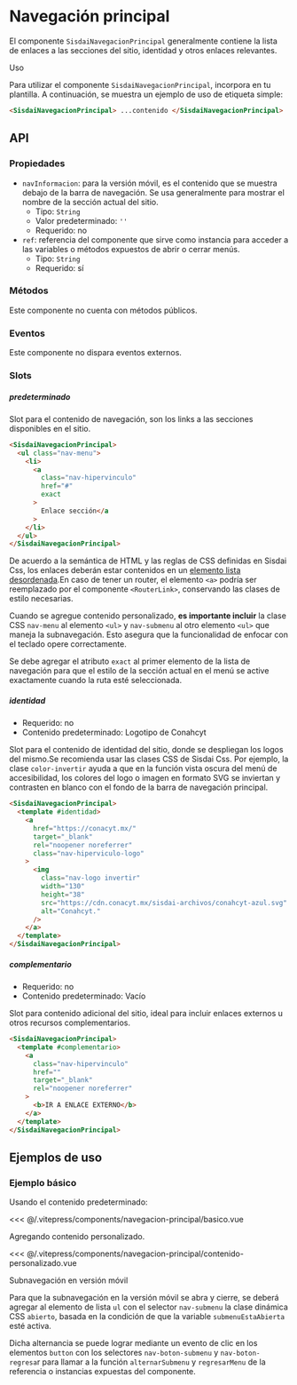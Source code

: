 <script setup>
import EjemploBasico from "../../.vitepress/components/navegacion-principal/basico.vue";
import EjemploContenidoPersonalizado from "../../.vitepress/components/navegacion-principal/contenido-personalizado.vue";
</script>

# Navegación principal

El componente `SisdaiNavegacionPrincipal` generalmente contiene la lista de enlaces a las secciones del sitio, identidad y otros enlaces relevantes.

Uso

Para utilizar el componente `SisdaiNavegacionPrincipal`, incorpora en tu plantilla. A continuación, se muestra un ejemplo de uso de etiqueta simple:

```html
<SisdaiNavegacionPrincipal> ...contenido </SisdaiNavegacionPrincipal>
```

<section id="api">

## API

### Propiedades

- `navInformacion`: para la versión móvil, es el contenido que se muestra debajo de la barra de navegación. Se usa generalmente para mostrar el nombre de la sección actual del sitio.
  - Tipo: `String`
  - Valor predeterminado: `''`
  - Requerido: no
- `ref`: referencia del componente que sirve como instancia para acceder a las variables o métodos expuestos de abrir o cerrar menús.
  - Tipo: `String`
  - Requerido: sí

### Métodos

Este componente no cuenta con métodos públicos.

### Eventos

Este componente no dispara eventos externos.

### Slots

##### predeterminado

Slot para el contenido de navegación, son los links a las secciones disponibles en el sitio.

```html
<SisdaiNavegacionPrincipal>
  <ul class="nav-menu">
    <li>
      <a
        class="nav-hipervinculo"
        href="#"
        exact
      >
        Enlace sección</a
      >
    </li>
  </ul>
</SisdaiNavegacionPrincipal>
```

De acuerdo a la semántica de HTML y las reglas de CSS definidas en Sisdai Css, los enlaces deberán estar contenidos en un [elemento lista desordenada](https://developer.mozilla.org/en-US/docs/Web/HTML/Element/ul).En caso de tener un router, el elemento `<a>` podría ser reemplazado por el componente `<RouterLink>`, conservando las clases de estilo necesarias.

Cuando se agregue contenido personalizado, **es importante incluir** la clase CSS `nav-menu` al elemento `<ul>` y `nav-submenu` al otro elemento `<ul>` que maneja la subnavegación. Esto asegura que la funcionalidad de enfocar con el teclado opere correctamente.

Se debe agregar el atributo `exact` al primer elemento de la lista de navegación para que el estilo de la sección actual en el menú se active exactamente cuando la ruta esté seleccionada.

##### identidad

- Requerido: no
- Contenido predeterminado: Logotipo de Conahcyt

Slot para el contenido de identidad del sitio, donde se despliegan los logos del mismo.Se recomienda usar las clases CSS de Sisdai Css. Por ejemplo, la clase `color-invertir` ayuda a que en la función vista oscura del menú de accesibilidad, los colores del logo o imagen en formato SVG se inviertan y contrasten en blanco con el fondo de la barra de navegación principal.

```html
<SisdaiNavegacionPrincipal>
  <template #identidad>
    <a
      href="https://conacyt.mx/"
      target="_blank"
      rel="noopener noreferrer"
      class="nav-hiperviculo-logo"
    >
      <img
        class="nav-logo invertir"
        width="130"
        height="38"
        src="https://cdn.conacyt.mx/sisdai-archivos/conahcyt-azul.svg"
        alt="Conahcyt."
      />
    </a>
  </template>
</SisdaiNavegacionPrincipal>
```

##### complementario

- Requerido: no
- Contenido predeterminado: Vacío

Slot para contenido adicional del sitio, ideal para incluir enlaces externos u otros recursos complementarios.

```html
<SisdaiNavegacionPrincipal>
  <template #complementario>
    <a
      class="nav-hipervinculo"
      href=""
      target="_blank"
      rel="noopener noreferrer"
    >
      <b>IR A ENLACE EXTERNO</b>
    </a>
  </template>
</SisdaiNavegacionPrincipal>
```

</section>

<section id="ejemplos">

## Ejemplos de uso

### Ejemplo básico

Usando el contenido predeterminado:

<!-- <utils-ejemplo-doc ruta="navegacion-principal/basico.vue"/> -->
<EjemploBasico />
<<< @/.vitepress/components/navegacion-principal/basico.vue

Agregando contenido personalizado.

<!-- <utils-ejemplo-doc ruta="navegacion-principal/contenido-personalizado.vue"/> -->
<EjemploContenidoPersonalizado />
<<< @/.vitepress/components/navegacion-principal/contenido-personalizado.vue

Subnavegación en versión móvil

Para que la subnavegación en la versión móvil se abra y cierre, se deberá agregar al elemento de lista `ul` con el selector `nav-submenu` la clase dinámica CSS `abierto`, basada en la condición de que la variable `submenuEstaAbierta` esté activa.

Dicha alternancia se puede lograr mediante un evento de clic en los elementos `button` con los selectores `nav-boton-submenu` y `nav-boton-regresa`r para llamar a la función `alternarSubmenu` y `regresarMenu` de la referencia o instancias expuestas del componente.

</section>
